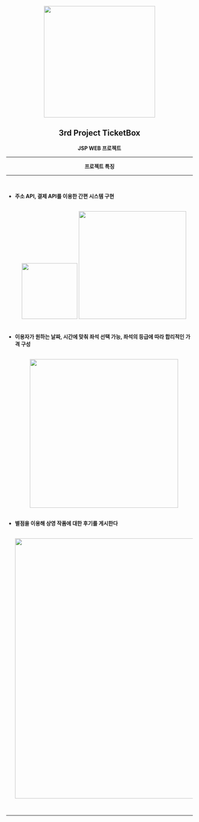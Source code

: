 
<p align="center"><img src="https://user-images.githubusercontent.com/106230507/202128701-d4223e82-ca02-4b45-b850-02b6ea005527.png" width="300"></p>
<h2 align="center">3rd Project TicketBox</h2>


<p align="center"><b>JSP WEB 프로젝트</b></p>
<hr>
<p align="center"><b>프로젝트 특징</b></p>
<hr>
<br>
<ul>
<li>
<p><b> 주소 API, 결제 API를 이용한 간편 시스템 구현</b></p><br>
<div align="center">
<img src="https://user-images.githubusercontent.com/106230507/202213799-6f8bfdea-e1b0-4812-a749-5295e27cf7ae.png" width="150">
<img src="https://user-images.githubusercontent.com/106230507/202213664-3d708f20-8ac1-410f-a44d-6f35c2b6f664.png" width="290">
</div>
<br><br>
</li>
<li>
<b> 이용자가 원하는 날짜, 시간에 맞춰 좌석 선택 가능, 좌석의 등급에 따라 합리적인 가격 구성</b><br><br>
<p align="center"><img src="https://user-images.githubusercontent.com/106230507/202214132-ea2b558d-c01f-4bf2-9ee2-a48de1c865a7.png" width="400"></p><br>
</li>
<li>
<b>별점을 이용해 상영 작품에 대한 후기를 게시한다</b><br><br>
<p align="center"><img src="https://user-images.githubusercontent.com/106230507/202133596-ca24321c-3158-4be2-9b70-779282730c96.png" width="700"></p>
</li>
</ul><br>
<hr>   
